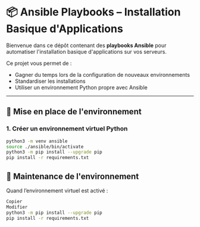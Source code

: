 # 📦 Ansible Playbooks – Installation Basique d'Applications

Bienvenue dans ce dépôt contenant des **playbooks Ansible** pour automatiser l'installation basique d'applications sur vos serveurs.

Ce projet vous permet de :
- Gagner du temps lors de la configuration de nouveaux environnements
- Standardiser les installations
- Utiliser un environnement Python propre avec Ansible

---

## 🚀 Mise en place de l'environnement

### 1. Créer un environnement virtuel Python

```bash
python3 -m venv ansible
source ./ansible/bin/activate
python3 -m pip install --upgrade pip
pip install -r requirements.txt
```

## 🔧 Maintenance de l'environnement

Quand l’environnement virtuel est activé :

```bash
Copier
Modifier
python3 -m pip install --upgrade pip
pip install -r requirements.txt
```


